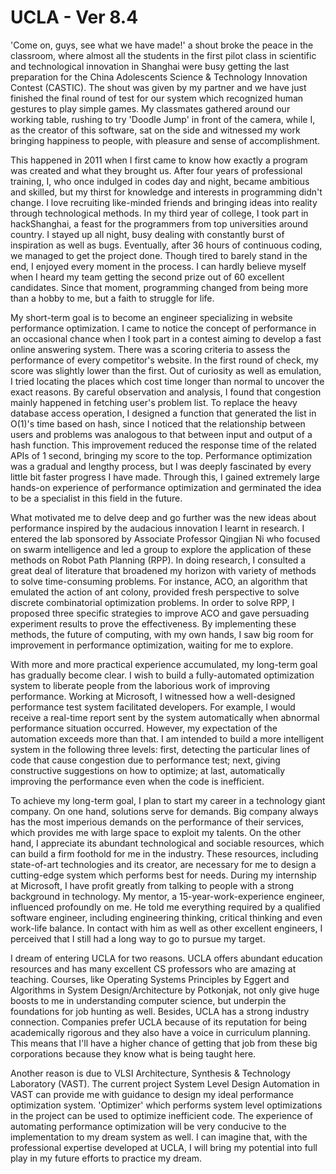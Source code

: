 # UCLA - Ver 8.4

'Come on, guys, see what we have made!' a shout broke the peace in the classroom, where almost all the students in the first pilot class in scientific and technological innovation in Shanghai were busy getting the last preparation for the China Adolescents Science & Technology Innovation Contest \(CASTIC\). The shout was given by my partner and we have just finished the final round of test for our system which recognized human gestures to play simple games. My classmates gathered around our working table, rushing to try 'Doodle Jump' in front of the camera, while I, as the creator of this software, sat on the side and witnessed my work bringing happiness to people, with pleasure and sense of accomplishment.

This happened in 2011 when I first came to know how exactly a program was created and what they brought us. After four years of professional training, I, who once indulged in codes day and night, became ambitious and skilled, but my thirst for knowledge and interests in programming didn't change. I love recruiting like-minded friends and bringing ideas into reality through technological methods. In my third year of college, I took part in hackShanghai, a feast for the programmers from top universities around country. I stayed up all night, busy dealing with constantly burst of inspiration as well as bugs. Eventually, after 36 hours of continuous coding, we managed to get the project done. Though tired to barely stand in the end, I enjoyed every moment in the process. I can hardly believe myself when I heard my team getting the second prize out of 60 excellent candidates. Since that moment, programming changed from being more than a hobby to me, but a faith to struggle for life.

My short-term goal is to become an engineer specializing in website performance optimization. I came to notice the concept of performance in an occasional chance when I took part in a contest aiming to develop a fast online answering system. There was a scoring criteria to assess the performance of every competitor's website. In the first round of check, my score was slightly lower than the first. Out of curiosity as well as emulation, I tried locating the places which cost time longer than normal to uncover the exact reasons. By careful observation and analysis, I found that congestion mainly happened in fetching user's problem list. To replace the heavy database access operation, I designed a function that generated the list in O\(1\)'s time based on hash, since I noticed that the relationship between users and problems was analogous to that between input and output of a hash function. This improvement reduced the response time of the related APIs of 1 second, bringing my score to the top. Performance optimization was a gradual and lengthy process, but I was deeply fascinated by every little bit faster progress I have made. Through this, I gained extremely large hands-on experience of performance optimization and germinated the idea to be a specialist in this field in the future.

What motivated me to delve deep and go further was the new ideas about performance inspired by the audacious innovation I learnt in research. I entered the lab sponsored by Associate Professor Qingjian Ni who focused on swarm intelligence and led a group to explore the application of these methods on Robot Path Planning \(RPP\). In doing research, I consulted a great deal of literature that broadened my horizon with variety of methods to solve time-consuming problems. For instance, ACO, an algorithm that emulated the action of ant colony, provided fresh perspective to solve discrete combinatorial optimization problems. In order to solve RPP, I proposed three specific strategies to improve ACO and gave persuading experiment results to prove the effectiveness. By implementing these methods, the future of computing, with my own hands, I saw big room for improvement in performance optimization, waiting for me to explore.

With more and more practical experience accumulated, my long-term goal has gradually become clear. I wish to build a fully-automated optimization system to liberate people from the laborious work of improving performance. Working at Microsoft, I witnessed how a well-designed performance test system facilitated developers. For example, I would receive a real-time report sent by the system automatically when abnormal performance situation occurred. However, my expectation of the automation exceeds more than that. I am intended to build a more intelligent system in the following three levels: first, detecting the particular lines of code that cause congestion due to performance test; next, giving constructive suggestions on how to optimize; at last, automatically improving the performance even when the code is inefficient.

To achieve my long-term goal, I plan to start my career in a technology giant company. On one hand, solutions serve for demands. Big company always has the most imperious demands on the performance of their services, which provides me with large space to exploit my talents. On the other hand, I appreciate its abundant technological and sociable resources, which can build a firm foothold for me in the industry. These resources, including state-of-art technologies and its creator, are necessary for me to design a cutting-edge system which performs best for needs. During my internship at Microsoft, I have profit greatly from talking to people with a strong background in technology. My mentor, a 15-year-work-experience engineer, influenced profoundly on me. He told me everything required by a qualified software engineer, including engineering thinking, critical thinking and even work-life balance. In contact with him as well as other excellent engineers, I perceived that I still had a long way to go to pursue my target.

I dream of entering UCLA for two reasons. UCLA offers abundant education resources and has many excellent CS professors who are amazing at teaching. Courses, like Operating Systems Principles by Eggert and Algorithms in System Design/Architecture by Potkonjak, not only give huge boosts to me in understanding computer science, but underpin the foundations for job hunting as well. Besides, UCLA has a strong industry connection. Companies prefer UCLA because of its reputation for being academically rigorous and they also have a voice in curriculum planning. This means that I'll have a higher chance of getting that job from these big corporations because they know what is being taught here.

Another reason is due to VLSI Architecture, Synthesis & Technology Laboratory \(VAST\). The current project System Level Design Automation in VAST can provide me with guidance to design my ideal performance optimization system. 'Optimizer' which performs system level optimizations in the project can be used to optimize inefficient code. The experience of automating performance optimization will be very conducive to the implementation to my dream system as well. I can imagine that, with the professional expertise developed at UCLA, I will bring my potential into full play in my future efforts to practice my dream.

